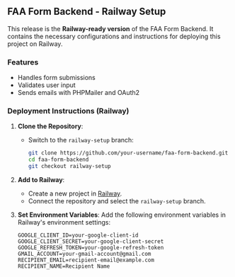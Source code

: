 ## FAA Form Backend - Railway Setup

This release is the **Railway-ready version** of the FAA Form Backend. It contains the necessary configurations and instructions for deploying this project on Railway.

### Features

- Handles form submissions
- Validates user input
- Sends emails with PHPMailer and OAuth2

### Deployment Instructions (Railway)

1. **Clone the Repository**:

   - Switch to the `railway-setup` branch:
     ```bash
     git clone https://github.com/your-username/faa-form-backend.git
     cd faa-form-backend
     git checkout railway-setup
     ```

2. **Add to Railway**:

   - Create a new project in [Railway](https://railway.app/).
   - Connect the repository and select the `railway-setup` branch.

3. **Set Environment Variables**:
   Add the following environment variables in Railway's environment settings:
   ```plaintext
   GOOGLE_CLIENT_ID=your-google-client-id
   GOOGLE_CLIENT_SECRET=your-google-client-secret
   GOOGLE_REFRESH_TOKEN=your-google-refresh-token
   GMAIL_ACCOUNT=your-gmail-account@gmail.com
   RECIPIENT_EMAIL=recipient-email@example.com
   RECIPIENT_NAME=Recipient Name
   ```
